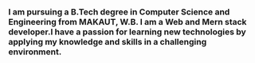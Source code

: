 ### I am pursuing a B.Tech degree in Computer Science and Engineering from MAKAUT, W.B. I am a Web and Mern stack developer.I have a passion for learning new technologies by applying my knowledge and skills in a challenging environment.
